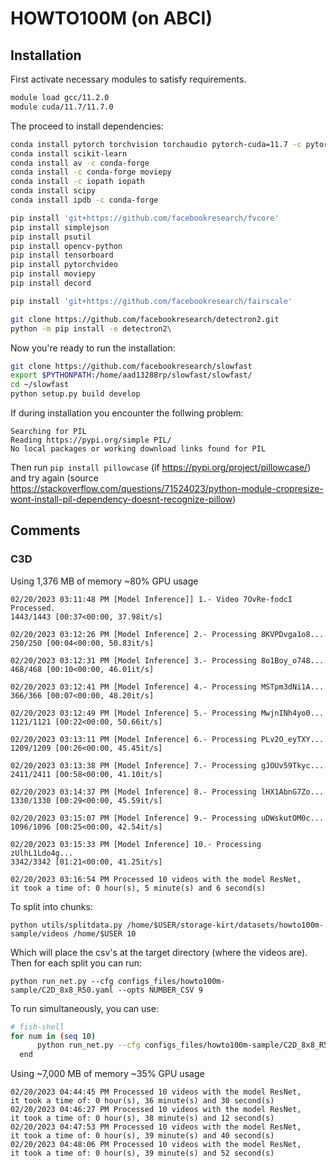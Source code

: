 # HOWTO100M (on ABCI)

## Installation

First activate necessary modules to satisfy requirements.

```bash
module load gcc/11.2.0
module cuda/11.7/11.7.0
```

The proceed to install dependencies:

```bash
conda install pytorch torchvision torchaudio pytorch-cuda=11.7 -c pytorch -c nvidia
conda install scikit-learn
conda install av -c conda-forge
conda install -c conda-forge moviepy
conda install -c iopath iopath
conda install scipy
conda install ipdb -c conda-forge                                                              

pip install 'git+https://github.com/facebookresearch/fvcore'
pip install simplejson
pip install psutil
pip install opencv-python
pip install tensorboard
pip install pytorchvideo
pip install moviepy
pip install decord

pip install 'git+https://github.com/facebookresearch/fairscale'

git clone https://github.com/facebookresearch/detectron2.git
python -m pip install -e detectron2\
```

Now you're ready to run the installation:

```bash
git clone https://github.com/facebookresearch/slowfast
export $PYTHONPATH:/home/aad13288rp/slowfast/slowfast/
cd ~/slowfast
python setup.py build develop
```

If during installation you encounter the follwing problem:

```
Searching for PIL
Reading https://pypi.org/simple PIL/
No local packages or working download links found for PIL
```

Then run `pip install pillowcase` (if https://pypi.org/project/pillowcase/) and try again (source https://stackoverflow.com/questions/71524023/python-module-cropresize-wont-install-pil-dependency-doesnt-recognize-pillow)

## Comments

### C3D

Using 1,376 MB of memory ~80% GPU usage

```
02/20/2023 03:11:48 PM [Model Inference]] 1.- Video 7OvRe-fodcI Processed.
1443/1443 [00:37<00:00, 37.98it/s]

02/20/2023 03:12:26 PM [Model Inference] 2.- Processing 8KVPDvga1o8...
250/250 [00:04<00:00, 50.83it/s]

02/20/2023 03:12:31 PM [Model Inference] 3.- Processing 8o1Boy_o748...
468/468 [00:10<00:00, 46.01it/s]

02/20/2023 03:12:41 PM [Model Inference] 4.- Processing MSTpm3dNi1A...
366/366 [00:07<00:00, 48.20it/s]

02/20/2023 03:12:49 PM [Model Inference] 5.- Processing MwjnINh4yo0...
1121/1121 [00:22<00:00, 50.66it/s]

02/20/2023 03:13:11 PM [Model Inference] 6.- Processing PLv2O_eyTXY...
1209/1209 [00:26<00:00, 45.45it/s]

02/20/2023 03:13:38 PM [Model Inference] 7.- Processing gJOUv59Tkyc...
2411/2411 [00:58<00:00, 41.10it/s]

02/20/2023 03:14:37 PM [Model Inference] 8.- Processing lHX1AbnG7Zo...
1330/1330 [00:29<00:00, 45.59it/s]

02/20/2023 03:15:07 PM [Model Inference] 9.- Processing uDWskutOM0c...
1096/1096 [00:25<00:00, 42.54it/s]

02/20/2023 03:15:33 PM [Model Inference] 10.- Processing zUlhL1Ldo4g...
3342/3342 [01:21<00:00, 41.25it/s]

02/20/2023 03:16:54 PM Processed 10 videos with the model ResNet,     it took a time of: 0 hour(s), 5 minute(s) and 6 second(s)
```

To split into chunks:

```
python utils/splitdata.py /home/$USER/storage-kirt/datasets/howto100m-sample/videos /home/$USER 10
```

Which will place the csv's at the target directory (where the videos are). Then for each split you can run:

```
python run_net.py --cfg configs_files/howto100m-sample/C2D_8x8_R50.yaml --opts NUMBER_CSV 9
```

To run simultaneously, you can use:

```bash
# fish-shell
for num in (seq 10)                                                                            (howto) 
      python run_net.py --cfg configs_files/howto100m-sample/C2D_8x8_R50.yaml --opts NUMBER_CSV $num &
  end
```

Using ~7,000 MB of memory ~35% GPU usage

```
02/20/2023 04:44:45 PM Processed 10 videos with the model ResNet,     it took a time of: 0 hour(s), 36 minute(s) and 30 second(s)
02/20/2023 04:46:27 PM Processed 10 videos with the model ResNet,     it took a time of: 0 hour(s), 38 minute(s) and 12 second(s)
02/20/2023 04:47:53 PM Processed 10 videos with the model ResNet,     it took a time of: 0 hour(s), 39 minute(s) and 40 second(s)
02/20/2023 04:48:06 PM Processed 10 videos with the model ResNet,     it took a time of: 0 hour(s), 39 minute(s) and 52 second(s)
```